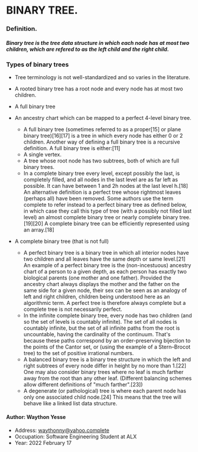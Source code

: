 # BINARY TREE.


### Definition.
##### Binary tree is the tree data structure in which each node has at most two children, which are refered to as the left child and the right child.

### Types of binary trees
* Tree terminology is not well-standardized and so varies in the literature.

* A rooted binary tree has a root node and every node has at most two children.

* A full binary tree

* An ancestry chart which can be mapped to a perfect 4-level binary tree.
    * A full binary tree (sometimes referred to as a proper[15] or plane binary tree)[16][17] is a tree in which every node has either 0 or 2 children. Another way of defining a full binary tree is a recursive definition. A full binary tree is either:[11]
    * A single vertex.
    * A tree whose root node has two subtrees, both of which are full binary trees.
    * In a complete binary tree every level, except possibly the last, is completely filled, and all nodes in the last level are as far left as possible. It can have between 1 and 2h nodes at the last level h.[18] An alternative definition is a perfect tree whose rightmost leaves (perhaps all) have been removed. Some authors use the term complete to refer instead to a perfect binary tree as defined below, in which case they call this type of tree (with a possibly not filled last level) an almost complete binary tree or nearly complete binary tree.[19][20] A complete binary tree can be efficiently represented using an array.[18]

* A complete binary tree (that is not full)
    * A perfect binary tree is a binary tree in which all interior nodes have two children and all leaves have the same depth or same level.[21] An example of a perfect binary tree is the (non-incestuous) ancestry chart of a person to a given depth, as each person has exactly two biological parents (one mother and one father). Provided the ancestry chart always displays the mother and the father on the same side for a given node, their sex can be seen as an analogy of left and right children, children being understood here as an algorithmic term. A perfect tree is therefore always complete but a complete tree is not necessarily perfect.
    * In the infinite complete binary tree, every node has two children (and so the set of levels is countably infinite). The set of all nodes is countably infinite, but the set of all infinite paths from the root is uncountable, having the cardinality of the continuum. That's because these paths correspond by an order-preserving bijection to the points of the Cantor set, or (using the example of a Stern–Brocot tree) to the set of positive irrational numbers.
    * A balanced binary tree is a binary tree structure in which the left and right subtrees of every node differ in height by no more than 1.[22] One may also consider binary trees where no leaf is much farther away from the root than any other leaf. (Different balancing schemes allow different definitions of "much farther".[23])
    * A degenerate (or pathological) tree is where each parent node has only one associated child node.[24] This means that the tree will behave like a linked list data structure.

#### Author: Waython Yesse
   * Address: waythonny@yahoo.complete
   * Occupation: Software Engineering Student at ALX
   * Year: 2022 February 17
